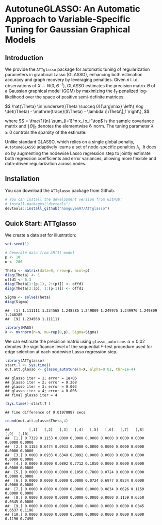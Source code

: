 AutotuneGLASSO: An Automatic Approach to Variable-Specific Tuning for
Gaussian Graphical Models
================

## Introduction

We provide the `ATTglasso` package for automatic tuning of
regularization parameters in graphical Lasso (GLASSO), enhancing both
estimation accuracy and graph recovery by leveraging penalties. Given
$n$ i.i.d. observations of $X \sim N(0, \Theta^{-1})$, GLASSO estimates
the precision matrix $\Theta$ of a Gaussian graphical model (GGM) by
maximizing the $\ell_1$-penalized log-likelihood over the space of
positive semi-definite matrices:
<p>
$$
    \hat{\Theta} \in \underset{\Theta \succeq 0}{\arg\max} \left\{ \log \det(\Theta) - \mathrm{trace}(S\Theta) - \lambda \|\Theta\|_1 \right\},
$$
</p>

where $S = \frac{1}{n} \sum_{i=1}^n x_i x_i^\top$ is the sample
covariance matrix and $\|\Theta\|_1$ denotes the elementwise $\ell_1$
norm. The tuning parameter $\lambda \geq 0$ controls the sparsity of the
estimate.

Unlike standard GLASSO, which relies on a single global penalty,
`AutotuneGLASSO` adaptively learns a set of node-specific penalties
$\lambda_j$. It does so by augmenting the nodewise Lasso regression step
to jointly estimate both regression coefficients and error variances,
allowing more flexible and data-driven regularization across nodes.

## Installation

You can download the `ATTglasso` package from Github.

``` r
# You can install the development version from GitHub:
# install.packages("devtools")
devtools::install_github("hanguyen97/ATTglasso")
```

## Quick Start: ATTglasso

We create a data set for illustration:

``` r
set.seed(1)

# Generate data from AR(1) model
p <- 10
n <- 200

Theta <- matrix(data=0, nrow=p, ncol=p)
diag(Theta) <- 1
offd1 <- 0.3
diag(Theta[1:(p-1), 2:(p)]) <- offd1
diag(Theta[2:(p), 1:(p-1)]) <- offd1

Sigma <- solve(Theta)
diag(Sigma)
```

    ##  [1] 1.111111 1.234568 1.248285 1.249809 1.249976 1.249976 1.249809 1.248285
    ##  [9] 1.234568 1.111111

``` r
library(MASS)
X <- mvrnorm(n=n, mu=rep(0,p), Sigma=Sigma)
```

We can estimate the precision matrix using `glasso_autotune`.
$\alpha = 0.02$ denotes the significance level of the sequential F-test
procedure used for edge selection at each nodewise Lasso regression
step.

``` r
library(ATTglasso)
start.T <- Sys.time()
out.att.glasso <- glasso_autotune(X=X, alpha=0.02, thr=1e-4)
```

    ## glasso iter = 1; error = 1e+06
    ## glasso iter = 2; error = 0.268
    ## glasso iter = 3; error = 0.003
    ## glasso iter = 4; error = 0.003
    ## final glasso iter = 4

``` r
(Sys.time()-start.T )
```

    ## Time difference of 0.01970887 secs

``` r
round(out.att.glasso$Theta,4)
```

    ##         [,1]   [,2]   [,3]   [,4]   [,5]   [,6]   [,7]   [,8]   [,9]  [,10]
    ##  [1,] 0.7329 0.1153 0.0000 0.0000 0.0000 0.0000 0.0000 0.0000 0.0000 0.0000
    ##  [2,] 0.1153 0.6474 0.0933 0.0000 0.0000 0.0000 0.0000 0.0000 0.0000 0.0000
    ##  [3,] 0.0000 0.0933 0.6348 0.0892 0.0000 0.0000 0.0000 0.0000 0.0000 0.0000
    ##  [4,] 0.0000 0.0000 0.0892 0.7712 0.1050 0.0000 0.0000 0.0000 0.0000 0.0000
    ##  [5,] 0.0000 0.0000 0.0000 0.1050 0.7860 0.0724 0.0000 0.0000 0.0000 0.0000
    ##  [6,] 0.0000 0.0000 0.0000 0.0000 0.0724 0.6977 0.0834 0.0000 0.0000 0.0000
    ##  [7,] 0.0000 0.0000 0.0000 0.0000 0.0000 0.0834 0.6626 0.1159 0.0000 0.0000
    ##  [8,] 0.0000 0.0000 0.0000 0.0000 0.0000 0.0000 0.1159 0.6550 0.0345 0.0000
    ##  [9,] 0.0000 0.0000 0.0000 0.0000 0.0000 0.0000 0.0000 0.0345 0.6537 0.1196
    ## [10,] 0.0000 0.0000 0.0000 0.0000 0.0000 0.0000 0.0000 0.0000 0.1196 0.7490
